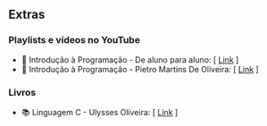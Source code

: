 ## Extras

### Playlists e vídeos no YouTube

- 🎥 Introdução à Programação - De aluno para aluno:  [ [Link](https://www.youtube.com/playlist?list=PLa75BYTPDNKZWYypgOFEsX3H2Mg-SzuLW) ] <br>
- 🎥 Introdução à Programação - Pietro Martins De Oliveira: [ [Link](https://www.youtube.com/watch?v=2w8GYzBjNj8&list=PLpaKFn4Q4GMOBAeqC1S5_Fna_Y5XaOQS2) ] <br>


### Livros

- 📚 Linguagem C - Ulysses Oliveira: [ [Link](https://drive.google.com/file/d/19mA3tys1CGuM395t98IJ15qfBAqsRGdF/view?usp=sharing) ]
